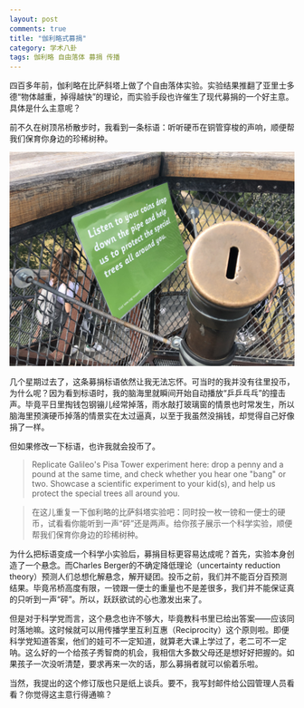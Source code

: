 ```yaml
---
layout: post
comments: true
title: "伽利略式募捐"
category: 学术八卦  
tags: 伽利略 自由落体 募捐 传播
---
```


四百多年前，伽利略在比萨斜塔上做了个自由落体实验。实验结果推翻了亚里士多德“物体越重，掉得越快”的理论，而实验手段也许催生了现代募捐的一个好主意。具体是什么主意呢？

前不久在树顶吊桥散步时，我看到一条标语：听听硬币在铜管穿梭的声响，顺便帮我们保育你身边的珍稀树种。

![donation](/images/donation_plea.jpg)

几个星期过去了，这条募捐标语依然让我无法忘怀。可当时的我并没有往里投币，为什么呢？因为看到标语时，我的脑海里就瞬间开始自动播放“乒乒乓乓”的撞击声。毕竟平日里掏钱包钢镚儿经常掉落，雨水敲打玻璃窗的情景也时常发生，所以脑海里预演硬币掉落的情景实在太过逼真，以至于我虽然没捐钱，却觉得自己好像捐了一样。

但如果修改一下标语，也许我就会投币了。
> Replicate Galileo's Pisa Tower experiment here: drop a penny and a pound at the same time, and check whether you hear one "bang" or two.
> Showcase a scientific experiment to your kid(s), and help us protect the special trees all around you.

> 在这儿重复一下伽利略的比萨斜塔实验吧：同时投一枚一镑和一便士的硬币，试看看你能听到一声“砰”还是两声。给你孩子展示一个科学实验，顺便帮我们保育你身边的珍稀树种。

为什么把标语变成一个科学小实验后，募捐目标更容易达成呢？首先，实验本身创造了一个悬念。而Charles Berger的不确定降低理论（uncertainty reduction theory）预测人们总想化解悬念，解开疑团。投币之前，我们并不能百分百预测结果。毕竟吊桥高度有限，一镑跟一便士的重量也不是差很多，我们并不能保证真的只听到一声“砰”。所以，跃跃欲试的心也激发出来了。

但是对于科学党而言，这个悬念也许不够大，毕竟教科书里已给出答案——应该同时落地嘛。这时候就可以用传播学里互利互惠（Reciprocity）这个原则啦。即便科学党知道答案，他们的娃可不一定知道，就算老大课上学过了，老二可不一定呐。这么好的一个给孩子秀智商的机会，我相信大多数父母还是想好好把握的。如果孩子一次没听清楚，要求再来一次的话，那么募捐者就可以偷着乐啦。

当然，我提出的这个修订版也只是纸上谈兵。要不，我写封邮件给公园管理人员看看？你觉得这主意行得通嘛？

 
 